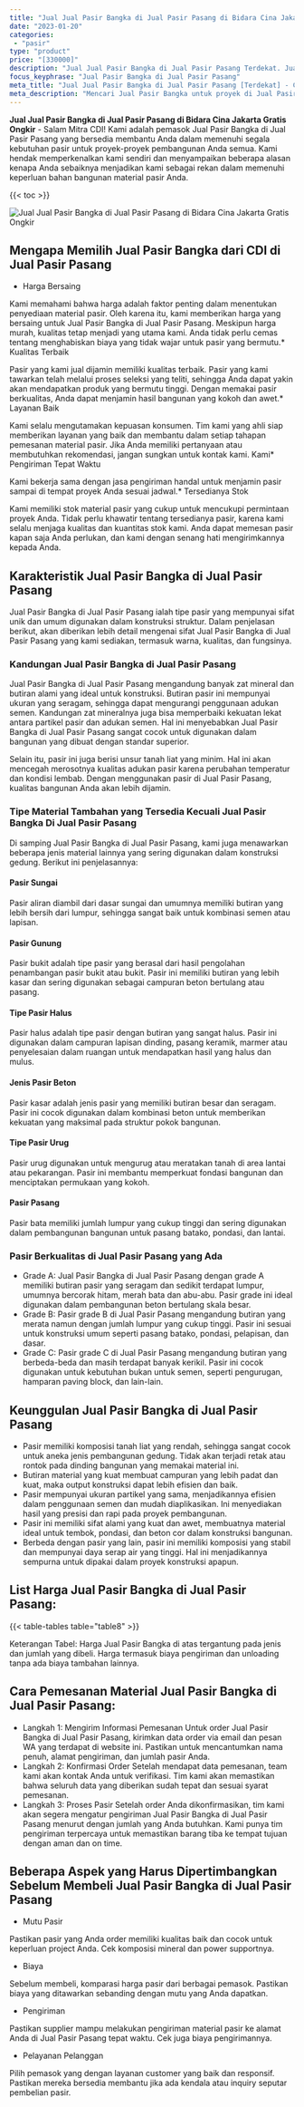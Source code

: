 ```yaml
---
title: "Jual Jual Pasir Bangka di Jual Pasir Pasang di Bidara Cina Jakarta Gratis Ongkir"
date: "2023-01-20"
categories:
 - "pasir"
type: "product"
price: "[330000]"
description: "Jual Jual Pasir Bangka di Jual Pasir Pasang Terdekat. Jual Pasir Bangka ini sering dipakai dalam proyek konstruksi sebagai material adukan yang terpilih dan bersih. Silakan hubungi kami untuk informasi lebih lanjut."
focus_keyphrase: "Jual Pasir Bangka di Jual Pasir Pasang"
meta_title: "Jual Jual Pasir Bangka di Jual Pasir Pasang [Terdekat] - CDI"
meta_description: "Mencari Jual Pasir Bangka untuk proyek di Jual Pasir Pasang? Kami memiliki Jual Pasir Bangka berkualitas untuk bahan campuran. Raih penawaran terbaik sekarang."
---
```


**Jual Jual Pasir Bangka di Jual Pasir Pasang di Bidara Cina Jakarta Gratis Ongkir** - Salam Mitra CDI! Kami adalah pemasok Jual Pasir Bangka di Jual Pasir Pasang yang bersedia membantu Anda dalam memenuhi segala kebutuhan pasir untuk proyek-proyek pembangunan Anda semua. Kami hendak memperkenalkan kami sendiri dan menyampaikan beberapa alasan kenapa Anda sebaiknya menjadikan kami sebagai rekan dalam memenuhi keperluan bahan bangunan material pasir Anda.

{{< toc >}}

![Jual Jual Pasir Bangka di Jual Pasir Pasang di Bidara Cina Jakarta Gratis Ongkir](/images/pasir/pasir-bangunan-10.jpg)

## Mengapa Memilih Jual Pasir Bangka dari CDI di Jual Pasir Pasang

*   Harga Bersaing

Kami memahami bahwa harga adalah faktor penting dalam menentukan penyediaan material pasir. Oleh karena itu, kami memberikan harga yang bersaing untuk Jual Pasir Bangka di Jual Pasir Pasang. Meskipun harga murah, kualitas tetap menjadi yang utama kami. Anda tidak perlu cemas tentang menghabiskan biaya yang tidak wajar untuk pasir yang bermutu.*   Kualitas Terbaik

Pasir yang kami jual dijamin memiliki kualitas terbaik. Pasir yang kami tawarkan telah melalui proses seleksi yang teliti, sehingga Anda dapat yakin akan mendapatkan produk yang bermutu tinggi. Dengan memakai pasir berkualitas, Anda dapat menjamin hasil bangunan yang kokoh dan awet.*   Layanan Baik

Kami selalu mengutamakan kepuasan konsumen. Tim kami yang ahli siap memberikan layanan yang baik dan membantu dalam setiap tahapan pemesanan material pasir. Jika Anda memiliki pertanyaan atau membutuhkan rekomendasi, jangan sungkan untuk kontak kami. Kami*   Pengiriman Tepat Waktu

Kami bekerja sama dengan jasa pengiriman handal untuk menjamin pasir sampai di tempat proyek Anda sesuai jadwal.*   Tersedianya Stok

Kami memiliki stok material pasir yang cukup untuk mencukupi permintaan proyek Anda. Tidak perlu khawatir tentang tersedianya pasir, karena kami selalu menjaga kualitas dan kuantitas stok kami. Anda dapat memesan pasir kapan saja Anda perlukan, dan kami dengan senang hati mengirimkannya kepada Anda. 

## Karakteristik Jual Pasir Bangka di Jual Pasir Pasang

Jual Pasir Bangka di Jual Pasir Pasang ialah tipe pasir yang mempunyai sifat unik dan umum digunakan dalam konstruksi struktur. Dalam penjelasan berikut, akan diberikan lebih detail mengenai sifat Jual Pasir Bangka di Jual Pasir Pasang yang kami sediakan, termasuk warna, kualitas, dan fungsinya.

### Kandungan Jual Pasir Bangka di Jual Pasir Pasang

Jual Pasir Bangka di Jual Pasir Pasang mengandung banyak zat mineral dan butiran alami yang ideal untuk konstruksi. Butiran pasir ini mempunyai ukuran yang seragam, sehingga dapat mengurangi penggunaan adukan semen. Kandungan zat mineralnya juga bisa memperbaiki kekuatan lekat antara partikel pasir dan adukan semen. Hal ini menyebabkan Jual Pasir Bangka di Jual Pasir Pasang sangat cocok untuk digunakan dalam bangunan yang dibuat dengan standar superior.

Selain itu, pasir ini juga berisi unsur tanah liat yang minim. Hal ini akan mencegah merosotnya kualitas adukan pasir karena perubahan temperatur dan kondisi lembab. Dengan menggunakan pasir di Jual Pasir Pasang, kualitas bangunan Anda akan lebih dijamin.

### Tipe Material Tambahan yang Tersedia Kecuali Jual Pasir Bangka Di Jual Pasir Pasang

Di samping Jual Pasir Bangka di Jual Pasir Pasang, kami juga menawarkan beberapa jenis material lainnya yang sering digunakan dalam konstruksi gedung. Berikut ini penjelasannya:

#### Pasir Sungai

Pasir aliran diambil dari dasar sungai dan umumnya memiliki butiran yang lebih bersih dari lumpur, sehingga sangat baik untuk kombinasi semen atau lapisan.

#### Pasir Gunung

Pasir bukit adalah tipe pasir yang berasal dari hasil pengolahan penambangan pasir bukit atau bukit. Pasir ini memiliki butiran yang lebih kasar dan sering digunakan sebagai campuran beton bertulang atau pasang.

#### Tipe Pasir Halus

Pasir halus adalah tipe pasir dengan butiran yang sangat halus. Pasir ini digunakan dalam campuran lapisan dinding, pasang keramik, marmer atau penyelesaian dalam ruangan untuk mendapatkan hasil yang halus dan mulus.

#### Jenis Pasir Beton

Pasir kasar adalah jenis pasir yang memiliki butiran besar dan seragam. Pasir ini cocok digunakan dalam kombinasi beton untuk memberikan kekuatan yang maksimal pada struktur pokok bangunan.

#### Tipe Pasir Urug

Pasir urug digunakan untuk mengurug atau meratakan tanah di area lantai atau pekarangan. Pasir ini membantu memperkuat fondasi bangunan dan menciptakan permukaan yang kokoh.

#### Pasir Pasang

Pasir bata memiliki jumlah lumpur yang cukup tinggi dan sering digunakan dalam pembangunan bangunan untuk pasang batako, pondasi, dan lantai.

### Pasir Berkualitas di Jual Pasir Pasang yang Ada

*   Grade A: Jual Pasir Bangka di Jual Pasir Pasang dengan grade A memiliki butiran pasir yang seragam dan sedikit terdapat lumpur, umumnya bercorak hitam, merah bata dan abu-abu. Pasir grade ini ideal digunakan dalam pembangunan beton bertulang skala besar.
*   Grade B: Pasir grade B di Jual Pasir Pasang mengandung butiran yang merata namun dengan jumlah lumpur yang cukup tinggi. Pasir ini sesuai untuk konstruksi umum seperti pasang batako, pondasi, pelapisan, dan dasar.
*   Grade C: Pasir grade C di Jual Pasir Pasang mengandung butiran yang berbeda-beda dan masih terdapat banyak kerikil. Pasir ini cocok digunakan untuk kebutuhan bukan untuk semen, seperti pengurugan, hamparan paving block, dan lain-lain.

## Keunggulan Jual Pasir Bangka di Jual Pasir Pasang

*   Pasir memiliki komposisi tanah liat yang rendah, sehingga sangat cocok untuk aneka jenis pembangunan gedung. Tidak akan terjadi retak atau rontok pada dinding bangunan yang memakai material ini.
*   Butiran material yang kuat membuat campuran yang lebih padat dan kuat, maka output konstruksi dapat lebih efisien dan baik.
*   Pasir mempunyai ukuran partikel yang sama, menjadikannya efisien dalam penggunaan semen dan mudah diaplikasikan. Ini menyediakan hasil yang presisi dan rapi pada proyek pembangunan.
*   Pasir ini memiliki sifat alami yang kuat dan awet, membuatnya material ideal untuk tembok, pondasi, dan beton cor dalam konstruksi bangunan.
*   Berbeda dengan pasir yang lain, pasir ini memiliki komposisi yang stabil dan mempunyai daya serap air yang tinggi. Hal ini menjadikannya sempurna untuk dipakai dalam proyek konstruksi apapun.

## List Harga Jual Pasir Bangka di Jual Pasir Pasang:

{{< table-tables table="table8" >}}

Keterangan Tabel: Harga Jual Pasir Bangka di atas tergantung pada jenis dan jumlah yang dibeli. Harga termasuk biaya pengiriman dan unloading tanpa ada biaya tambahan lainnya.

## Cara Pemesanan Material Jual Pasir Bangka di Jual Pasir Pasang:

*   Langkah 1: Mengirim Informasi Pemesanan
Untuk order Jual Pasir Bangka di Jual Pasir Pasang, kirimkan data order via email dan pesan WA yang terdapat di website ini. Pastikan untuk mencantumkan nama penuh, alamat pengiriman, dan jumlah pasir Anda.
*   Langkah 2: Konfirmasi Order
Setelah mendapat data pemesanan, team kami akan kontak Anda untuk verifikasi. Tim kami akan memastikan bahwa seluruh data yang diberikan sudah tepat dan sesuai syarat pemesanan.
*   Langkah 3: Proses Pasir
Setelah order Anda dikonfirmasikan, tim kami akan segera mengatur pengiriman Jual Pasir Bangka di Jual Pasir Pasang menurut dengan jumlah yang Anda butuhkan. Kami punya tim pengiriman terpercaya untuk memastikan barang tiba ke tempat tujuan dengan aman dan on time.

## Beberapa Aspek yang Harus Dipertimbangkan Sebelum Membeli Jual Pasir Bangka di Jual Pasir Pasang

*   Mutu Pasir

Pastikan pasir yang Anda order memiliki kualitas baik dan cocok untuk keperluan project Anda. Cek komposisi mineral dan power supportnya.
*   Biaya

Sebelum membeli, komparasi harga pasir dari berbagai pemasok. Pastikan biaya yang ditawarkan sebanding dengan mutu yang Anda dapatkan.
*   Pengiriman

Pastikan supplier mampu melakukan pengiriman material pasir ke alamat Anda di Jual Pasir Pasang tepat waktu. Cek juga biaya pengirimannya.
*   Pelayanan Pelanggan

Pilih pemasok yang dengan layanan customer yang baik dan responsif. Pastikan mereka bersedia membantu jika ada kendala atau inquiry seputar pembelian pasir.